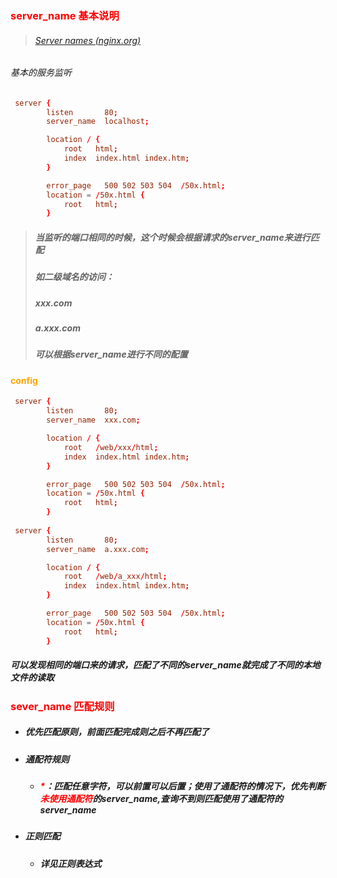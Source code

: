 ### <font color='red'>server_name 基本说明</font>



> ###### [Server names (nginx.org)](https://nginx.org/en/docs/http/server_names.html)



###### 基本的服务监听

```conf
 server {
        listen       80;
        server_name  localhost;

        location / {
            root   html;
            index  index.html index.htm;
        }

        error_page   500 502 503 504  /50x.html;
        location = /50x.html {
            root   html;
        }
```



> ##### 当监听的端口相同的时候，这个时候会根据请求的server_name来进行匹配
>
> ##### 如二级域名的访问：
>
> ##### 	xxx.com
>
> ##### 	a.xxx.com
>
> ##### 可以根据server_name进行不同的配置



#### <font color='orange'>config</font>

```conf
 server {
        listen       80;
        server_name  xxx.com;

        location / {
            root   /web/xxx/html;
            index  index.html index.htm;
        }

        error_page   500 502 503 504  /50x.html;
        location = /50x.html {
            root   html;
        }
        
 server {
        listen       80;
        server_name  a.xxx.com;

        location / {
            root   /web/a_xxx/html;
            index  index.html index.htm;
        }

        error_page   500 502 503 504  /50x.html;
        location = /50x.html {
            root   html;
        }
```

##### 可以发现相同的端口来的请求，匹配了不同的server_name就完成了不同的本地文件的读取





### <font color='red'>sever_name 匹配规则</font>



- ##### 优先匹配原则，前面匹配完成则之后不再匹配了

- ##### 通配符规则

  - ##### <font color='red'>*</font>：匹配任意字符，可以前置可以后置；使用了通配符的情况下，优先判断<font color='red'>未使用通配符</font>的server_name,查询不到则匹配使用了通配符的server_name

- ##### 正则匹配

  - ##### 详见正则表达式



